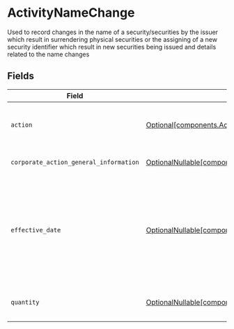 # ActivityNameChange

Used to record changes in the name of a security/securities by the issuer which result in surrendering physical securities or the assigning of a new security identifier which result in new securities being issued and details related to the name changes


## Fields

| Field                                                                                                                                                                     | Type                                                                                                                                                                      | Required                                                                                                                                                                  | Description                                                                                                                                                               | Example                                                                                                                                                                   |
| ------------------------------------------------------------------------------------------------------------------------------------------------------------------------- | ------------------------------------------------------------------------------------------------------------------------------------------------------------------------- | ------------------------------------------------------------------------------------------------------------------------------------------------------------------------- | ------------------------------------------------------------------------------------------------------------------------------------------------------------------------- | ------------------------------------------------------------------------------------------------------------------------------------------------------------------------- |
| `action`                                                                                                                                                                  | [Optional[components.ActivityNameChangeAction]](../../models/components/activitynamechangeaction.md)                                                                      | :heavy_minus_sign:                                                                                                                                                        | Denotes whether the shares are incoming or outgoing                                                                                                                       | INCOMING                                                                                                                                                                  |
| `corporate_action_general_information`                                                                                                                                    | [OptionalNullable[components.ActivityNameChangeCorporateActionGeneralInformation]](../../models/components/activitynamechangecorporateactiongeneralinformation.md)        | :heavy_minus_sign:                                                                                                                                                        | Common fields for corporate actions                                                                                                                                       |                                                                                                                                                                           |
| `effective_date`                                                                                                                                                          | [OptionalNullable[components.ActivityNameChangeEffectiveDate]](../../models/components/activitynamechangeeffectivedate.md)                                                | :heavy_minus_sign:                                                                                                                                                        | Effective date as declared by the primary exchange that generally coincides with cessation of trading in the old security and commencement of trading in the new security | {<br/>"day": 14,<br/>"month": 5,<br/>"year": 2024<br/>}                                                                                                                   |
| `quantity`                                                                                                                                                                | [OptionalNullable[components.ActivityNameChangeQuantity]](../../models/components/activitynamechangequantity.md)                                                          | :heavy_minus_sign:                                                                                                                                                        | The position on which the corporate action was paid                                                                                                                       | {<br/>"value": "0.25"<br/>}                                                                                                                                               |